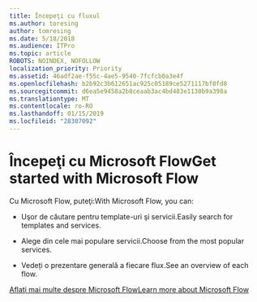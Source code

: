 ```yaml
---
title: Începeţi cu fluxul
ms.author: toresing
author: tomresing
ms.date: 5/18/2018
ms.audience: ITPro
ms.topic: article
ROBOTS: NOINDEX, NOFOLLOW
localization_priority: Priority
ms.assetid: 46adf2ae-f55c-4ae5-9540-7fcfcb0a3e4f
ms.openlocfilehash: b2b92c3b612651ac925c05189ce5271117bf0fd8
ms.sourcegitcommit: d6ea5e9458a2b8ceaab3ac4bd483e1130b9a398a
ms.translationtype: MT
ms.contentlocale: ro-RO
ms.lasthandoff: 01/15/2019
ms.locfileid: "28307092"
---
```

# <a name="get-started-with-microsoft-flow"></a><span data-ttu-id="173a2-102">Începeţi cu Microsoft Flow</span><span class="sxs-lookup"><span data-stu-id="173a2-102">Get started with Microsoft Flow</span></span>

<span data-ttu-id="173a2-103">Cu Microsoft Flow, puteţi:</span><span class="sxs-lookup"><span data-stu-id="173a2-103">With Microsoft Flow, you can:</span></span>
  
- <span data-ttu-id="173a2-104">Uşor de căutare pentru template-uri şi servicii.</span><span class="sxs-lookup"><span data-stu-id="173a2-104">Easily search for templates and services.</span></span>
    
- <span data-ttu-id="173a2-105">Alege din cele mai populare servicii.</span><span class="sxs-lookup"><span data-stu-id="173a2-105">Choose from the most popular services.</span></span>
    
- <span data-ttu-id="173a2-106">Vedeți o prezentare generală a fiecare flux.</span><span class="sxs-lookup"><span data-stu-id="173a2-106">See an overview of each flow.</span></span>
    
[<span data-ttu-id="173a2-107">Aflaţi mai multe despre Microsoft Flow</span><span class="sxs-lookup"><span data-stu-id="173a2-107">Learn more about Microsoft Flow</span></span>](https://go.microsoft.com/fwlink/?linkid=874446)
  

